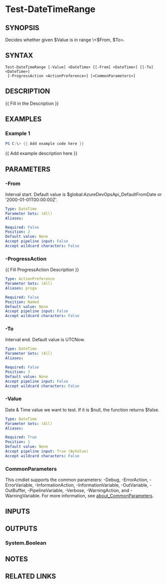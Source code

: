 ﻿---
external help file: AzureDevOpsApi-help.xml
Module Name: AzureDevOpsApi
online version:
schema: 2.0.0
---

# Test-DateTimeRange

## SYNOPSIS
Decides whether given $Value is in range \<$From, $To\>.

## SYNTAX

```
Test-DateTimeRange [-Value] <DateTime> [[-From] <DateTime>] [[-To] <DateTime>]
 [-ProgressAction <ActionPreference>] [<CommonParameters>]
```

## DESCRIPTION
{{ Fill in the Description }}

## EXAMPLES

### Example 1
```powershell
PS C:\> {{ Add example code here }}
```

{{ Add example description here }}

## PARAMETERS

### -From
Interval start.
Default value is $global:AzureDevOpsApi_DefaultFromDate or '2000-01-01T00:00:00Z'.

```yaml
Type: DateTime
Parameter Sets: (All)
Aliases:

Required: False
Position: 2
Default value: None
Accept pipeline input: False
Accept wildcard characters: False
```

### -ProgressAction
{{ Fill ProgressAction Description }}

```yaml
Type: ActionPreference
Parameter Sets: (All)
Aliases: proga

Required: False
Position: Named
Default value: None
Accept pipeline input: False
Accept wildcard characters: False
```

### -To
Interval end.
Default value is UTCNow.

```yaml
Type: DateTime
Parameter Sets: (All)
Aliases:

Required: False
Position: 3
Default value: None
Accept pipeline input: False
Accept wildcard characters: False
```

### -Value
Date & Time value we want to test.
If it is $null, the function returns $false.

```yaml
Type: DateTime
Parameter Sets: (All)
Aliases:

Required: True
Position: 1
Default value: None
Accept pipeline input: True (ByValue)
Accept wildcard characters: False
```

### CommonParameters
This cmdlet supports the common parameters: -Debug, -ErrorAction, -ErrorVariable, -InformationAction, -InformationVariable, -OutVariable, -OutBuffer, -PipelineVariable, -Verbose, -WarningAction, and -WarningVariable. For more information, see [about_CommonParameters](http://go.microsoft.com/fwlink/?LinkID=113216).

## INPUTS

## OUTPUTS

### System.Boolean
## NOTES

## RELATED LINKS
